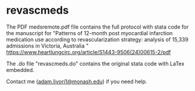 # revascmeds


The PDF medsremote.pdf file contains the full protocol with stata code for the manuscript for "Patterns of 12-month post myocardial infarction medication use according to revascularization strategy: analysis of 15,339 admissions in Victoria, Australia " https://www.heartlungcirc.org/article/S1443-9506(24)00615-2/pdf

The .do file "revascmeds.do" contains the original stata code with LaTex embedded.

Contact me (adam.livori1@monash.edu) if you need help.
